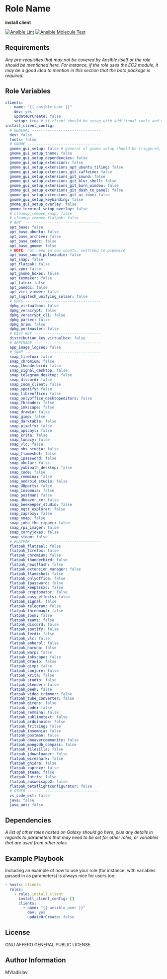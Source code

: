 # Role Name

**install client**

[![Ansible Lint](https://github.com/MVladislav/ansible-install-client/actions/workflows/ansible-lint.yml/badge.svg)](https://github.com/MVladislav/ansible-install-client/actions/workflows/ansible-lint.yml)
[![Ansible Molecule Test](https://github.com/MVladislav/ansible-install-client/actions/workflows/ci.yml/badge.svg)](https://github.com/MVladislav/ansible-install-client/actions/workflows/ci.yml)

## Requirements

_Any pre-requisites that may not be covered by Ansible itself or the role should be mentioned here. For instance, if the role uses the EC2 module, it may be a good idea to mention in this section that the boto package is required._

## Role Variables

```yml
clients:
  - name: "{{ ansible_user }}"
    dev: yes
    updateOrCreate: false
    setup: true # if client should be setup with additional tools and gui (default true)
install_client_config:
  # GENERAL -------------------------------
  dev: false
  fonts: false
  # GNOME ---------------------------------
  gnome_gui_setup: false # general of gnome setup should be triggered, below specific what (dependencies will than general installed)
  gnome_gui_setup_theme: false
  gnome_gui_setup_dependencies: false
  gnome_gui_setup_extensions: false
  gnome_gui_setup_extensions_apt_ubuntu_tiling: false
  gnome_gui_setup_extensions_git_caffeine: false
  gnome_gui_setup_extensions_git_sound: false
  gnome_gui_setup_extensions_git_blur_shell: false
  gnome_gui_setup_extensions_git_burn_window: false
  gnome_gui_setup_extensions_git_dash_to_panel: false
  gnome_gui_setup_extensions_git_ui_tune: false
  gnome_gui_setup_keybinding: false
  gnome_gui_setup_overlay: false
  gnome_terminal_setup_overlay: false
  # cleanup_remove_snap: false
  # cleanup_remove_flatpak: false
  # APT -----------------------------------
  apt_base: false
  apt_base_ubuntu: false
  apt_base_archive: false
  apt_base_codec: false
  apt_base_gnome: false
  # NOTE: not need in new ubuntu, switched to pipewire
  apt_base_sound_pulseaudio: false
  apt_snap: false
  apt_flatpak: false
  apt_vpn: false
  apt_gnome_boxes: false
  apt_texmaker: false
  apt_latex: false
  apt_pandoc: false
  apt_virt_viewer: false
  apt_logitech_unifying_solaar: false
  # DPKG ----------------------------------
  dpkg_virtualbox: false
  dpkg_veracrypt: false
  dpkg_veracrypt_cli: false
  dpkg_parsec: false
  dpkg_brim: false
  dpkg_portmaster: false
  # DIST KEY ------------------------------
  distribution_key_virtualbox: false
  # APPIMAGE ------------------------------
  app_image_logseq: false
  # SNAP ----------------------------------
  snap_firefox: false
  snap_chromium: false
  snap_thunderbird: false
  snap_signal_desktop: false
  snap_telegram_desktop: false
  snap_discord: false
  snap_zoom_client: false
  snap_spotify: false
  snap_libreoffice: false
  snap_onlyoffice_desktopeditors: false
  snap_fbreader: false
  snap_inkscape: false
  snap_drawio: false
  snap_gimp: false
  snap_darktable: false
  snap_pixelfx: false
  snap_upscayl: false
  snap_krita: false
  snap_lunacy: false
  snap_vlc: false
  snap_obs_studio: false
  snap_flameshot: false
  snap_1password: false
  snap_okular: false
  snap_yubioath_desktop: false
  snap_code: false
  snap_remmina: false
  snap_android_studio: false
  snap_UBports: false
  snap_insomnia: false
  snap_postman: false
  snap_dbeaver_ce: false
  snap_beekeeper_studio: false
  snap_mqtt_explorer: false
  snap_zaproxy: false
  snap_nmap: false
  snap_john_the_ripper: false
  snap_rpi_imager: false
  snap_cornyjokes: false
  snap_steam: false
  # FLATPAK -------------------------------
  flatpak_flatseal: false
  flatpak_firefox: false
  flatpak_chromium: false
  flatpak_thunderbird: false
  flatpak_newsflash: false
  flatpak_extension_manager: false
  flatpak_flameshot: false
  flatpak_onlyoffice: false
  flatpak_1password: false
  flatpak_keepassxc: false
  flatpak_cryptomator: false
  flatpak_easy_effects: false
  flatpak_signal: false
  flatpak_telegram: false
  flatpak_threemaqt: false
  flatpak_zoom: false
  flatpak_teams: false
  flatpak_discord: false
  flatpak_spotify: false
  flatpak_ferdi: false
  flatpak_vlc: false
  flatpak_amberol: false
  flatpak_haruna: false
  flatpak_warp: false
  flatpak_inkscape: false
  flatpak_drawio: false
  flatpak_gimp: false
  flatpak_conjure: false
  flatpak_krita: false
  flatpak_studio: false
  flatpak_blender: false
  flatpak_peek: false
  flatpak_video_trimmer: false
  flatpak_tube_converter: false
  flatpak_girens: false
  flatpak_code: false
  flatpak_remmina: false
  flatpak_sublimetext: false
  flatpak_arduinoide: false
  flatpak_fritzing: false
  flatpak_insomnia: false
  flatpak_postman: false
  flatpak_dbeavercommunity: false
  flatpak_mongodb_compass: false
  flatpak_filezilla: false
  flatpak_jdownloader: false
  flatpak_wireshark: false
  flatpak_ghidra: false
  flatpak_zaproxy: false
  flatpak_steam: false
  flatpak_lutris: false
  flatpak_ausweisapp2: false
  flatpak_betaflightconfigurator: false
  # OTHER --------------------------------
  vs_code_ext: false
  java: false
  java_ant: false
```

## Dependencies

_A list of other roles hosted on Galaxy should go here, plus any details in regards to parameters that may need to be set for other roles, or variables that are used from other roles._

## Example Playbook

Including an example of how to use your role (for instance, with variables passed in as parameters) is always nice for users too:

```yml
- hosts: clients
  roles:
    - role: install_client
      install_client_config: []
      clients:
        - name: "{{ ansible_user }}"
          dev: yes
          updateOrCreate: false
```

## License

GNU AFFERO GENERAL PUBLIC LICENSE

## Author Information

MVladislav
